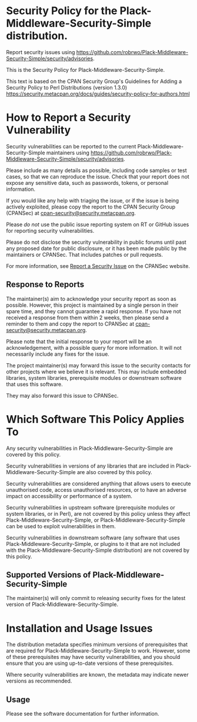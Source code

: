 # Security Policy for the Plack-Middleware-Security-Simple distribution.

Report security issues using https://github.com/robrwo/Plack-Middleware-Security-Simple/security/advisories.

This is the Security Policy for Plack-Middleware-Security-Simple.

This text is based on the CPAN Security Group's Guidelines for Adding
a Security Policy to Perl Distributions (version 1.3.0)
https://security.metacpan.org/docs/guides/security-policy-for-authors.html

# How to Report a Security Vulnerability

Security vulnerabilities can be reported to the current Plack-Middleware-Security-Simple
maintainers using https://github.com/robrwo/Plack-Middleware-Security-Simple/security/advisories.

Please include as many details as possible, including code samples
or test cases, so that we can reproduce the issue.  Check that your
report does not expose any sensitive data, such as passwords,
tokens, or personal information.

If you would like any help with triaging the issue, or if the issue
is being actively exploited, please copy the report to the CPAN
Security Group (CPANSec) at <cpan-security@security.metacpan.org>.

Please *do not* use the public issue reporting system on RT or
GitHub issues for reporting security vulnerabilities.

Please do not disclose the security vulnerability in public forums
until past any proposed date for public disclosure, or it has been
made public by the maintainers or CPANSec.  That includes patches or
pull requests.

For more information, see
[Report a Security Issue](https://security.metacpan.org/docs/report.html)
on the CPANSec website.

## Response to Reports

The maintainer(s) aim to acknowledge your security report as soon as
possible.  However, this project is maintained by a single person in
their spare time, and they cannot guarantee a rapid response.  If you
have not received a response from them within 2 weeks, then
please send a reminder to them and copy the report to CPANSec at
<cpan-security@security.metacpan.org>.

Please note that the initial response to your report will be an
acknowledgement, with a possible query for more information.  It
will not necessarily include any fixes for the issue.

The project maintainer(s) may forward this issue to the security
contacts for other projects where we believe it is relevant.  This
may include embedded libraries, system libraries, prerequisite
modules or downstream software that uses this software.

They may also forward this issue to CPANSec.

# Which Software This Policy Applies To

Any security vulnerabilities in Plack-Middleware-Security-Simple are covered by this policy.

Security vulnerabilities in versions of any libraries that are
included in Plack-Middleware-Security-Simple are also covered by this policy.

Security vulnerabilities are considered anything that allows users
to execute unauthorised code, access unauthorised resources, or to
have an adverse impact on accessibility or performance of a system.

Security vulnerabilities in upstream software (prerequisite modules
or system libraries, or in Perl), are not covered by this policy
unless they affect Plack-Middleware-Security-Simple, or Plack-Middleware-Security-Simple can
be used to exploit vulnerabilities in them.

Security vulnerabilities in downstream software (any software that
uses Plack-Middleware-Security-Simple, or plugins to it that are not included with the
Plack-Middleware-Security-Simple distribution) are not covered by this policy.

## Supported Versions of Plack-Middleware-Security-Simple

The maintainer(s) will only commit to releasing security fixes for
the latest version of Plack-Middleware-Security-Simple.

# Installation and Usage Issues

The distribution metadata specifies minimum versions of
prerequisites that are required for Plack-Middleware-Security-Simple to work.  However, some
of these prerequisites may have security vulnerabilities, and you
should ensure that you are using up-to-date versions of these
prerequisites.

Where security vulnerabilities are known, the metadata may indicate
newer versions as recommended.

## Usage

Please see the software documentation for further information.
